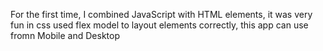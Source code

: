 For the first time, I combined JavaScript with HTML elements, it was very fun
in css used flex model to layout elements correctly, this app can use fromn Mobile and Desktop
